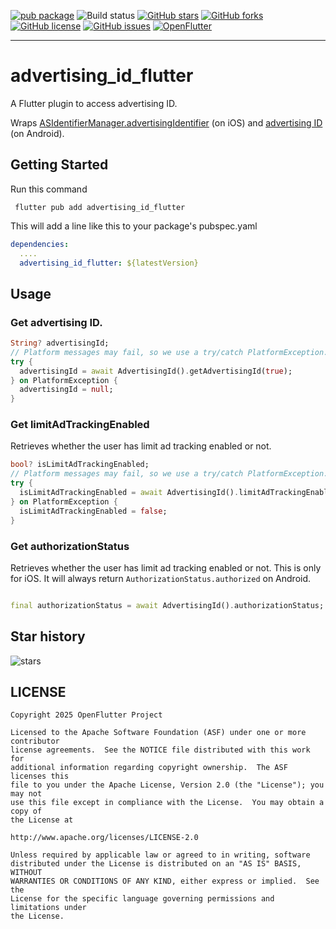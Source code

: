 [![pub package](https://img.shields.io/pub/v/advertising_id_flutter.svg)](https://pub.dartlang.org/packages/advertising_id_flutter)
![Build status](https://github.com/OpenFlutter/flutter_advertising_id/actions/workflows/build_test.yml/badge.svg)
[![GitHub stars](https://img.shields.io/github/stars/OpenFlutter/flutter_advertising_id)](https://github.com/OpenFlutter/fluwx/stargazers)
[![GitHub forks](https://img.shields.io/github/forks/OpenFlutter/flutter_advertising_id)](https://github.com/OpenFlutter/advertising_id_flutter/network)
[![GitHub license](https://img.shields.io/github/license/OpenFlutter/flutter_advertising_id)](https://github.com/OpenFlutter/fluwx/blob/master/LICENSE)
[![GitHub issues](https://img.shields.io/github/issues/OpenFlutter/flutter_advertising_id)](https://github.com/OpenFlutter/flutter_advertising_id/issues)
<a target="_blank" href="https://qm.qq.com/q/TJ29rkzywM"><img border="0" src="https://pub.idqqimg.com/wpa/images/group.png" alt="OpenFlutter" title="OpenFlutter"></a>

---

# advertising_id_flutter

A Flutter plugin to access advertising ID.

Wraps [ASIdentifierManager.advertisingIdentifier](https://developer.apple.com/documentation/adsupport/asidentifiermanager/1614151-advertisingidentifier) (on iOS) and [advertising ID](https://developers.google.com/android/reference/com/google/android/gms/ads/identifier/AdvertisingIdClient) (on Android).

## Getting Started

Run this command
```
 flutter pub add advertising_id_flutter
```
This will add a line like this to your package's pubspec.yaml

```yaml
dependencies:
  ....
  advertising_id_flutter: ${latestVersion}
```

## Usage


### Get advertising ID.

```dart
String? advertisingId;
// Platform messages may fail, so we use a try/catch PlatformException.
try {
  advertisingId = await AdvertisingId().getAdvertisingId(true);
} on PlatformException {
  advertisingId = null;
}
```

### Get limitAdTrackingEnabled

Retrieves whether the user has limit ad tracking enabled or not.

```dart
bool? isLimitAdTrackingEnabled;
// Platform messages may fail, so we use a try/catch PlatformException.
try {
  isLimitAdTrackingEnabled = await AdvertisingId().limitAdTrackingEnabled;
} on PlatformException {
  isLimitAdTrackingEnabled = false;
}
```

### Get authorizationStatus

Retrieves whether the user has limit ad tracking enabled or not. This is only for iOS. It will always return `AuthorizationStatus.authorized` on Android.

```dart

final authorizationStatus = await AdvertisingId().authorizationStatus;

```

## Star history

![stars](https://starchart.cc/OpenFlutter/flutter_advertising_id.svg)

## LICENSE

    Copyright 2025 OpenFlutter Project

    Licensed to the Apache Software Foundation (ASF) under one or more contributor
    license agreements.  See the NOTICE file distributed with this work for
    additional information regarding copyright ownership.  The ASF licenses this
    file to you under the Apache License, Version 2.0 (the "License"); you may not
    use this file except in compliance with the License.  You may obtain a copy of
    the License at

    http://www.apache.org/licenses/LICENSE-2.0

    Unless required by applicable law or agreed to in writing, software
    distributed under the License is distributed on an "AS IS" BASIS, WITHOUT
    WARRANTIES OR CONDITIONS OF ANY KIND, either express or implied.  See the
    License for the specific language governing permissions and limitations under
    the License.